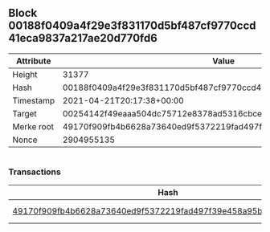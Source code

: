 ## Block 00188f0409a4f29e3f831170d5bf487cf9770ccd41eca9837a217ae20d770fd6

Attribute | Value
--- | ---
Height | 31377
Hash | 00188f0409a4f29e3f831170d5bf487cf9770ccd41eca9837a217ae20d770fd6
Timestamp | 2021-04-21T20:17:38+00:00
Target | 00254142f49eaaa504dc75712e8378ad5316cbcead634704b3734b6271167cc4
Merke root | 49170f909fb4b6628a73640ed9f5372219fad497f39e458a95bdff42da4467c7
Nonce | 2904955135

```

```

### Transactions

Hash | Amount
--- | ---
[49170f909fb4b6628a73640ed9f5372219fad497f39e458a95bdff42da4467c7](49170f909fb4b6628a73640ed9f5372219fad497f39e458a95bdff42da4467c7.md) | 10.00000000 SKEPTI 
